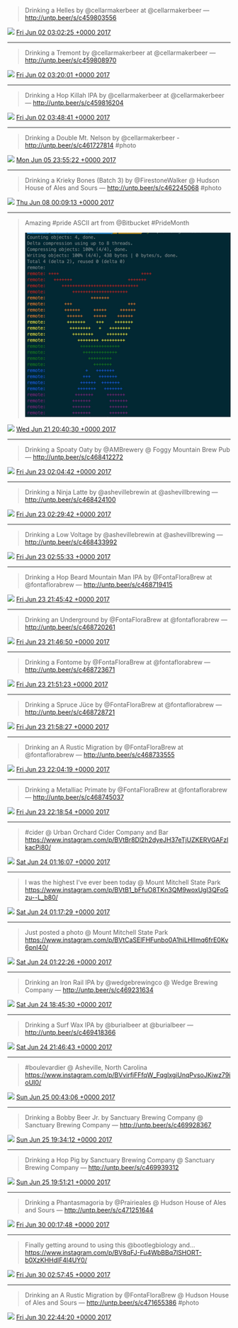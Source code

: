 > Drinking a Helles by @cellarmakerbeer at @cellarmakerbeer — http://untp.beer/s/c459803556

<img src="media/tweet.ico" width="12" /> [Fri Jun 02 03:02:25 +0000 2017](https://twitter.com/nhudson/status/870475661655384064)

----

> Drinking a Tremont by @cellarmakerbeer at @cellarmakerbeer — http://untp.beer/s/c459808970

<img src="media/tweet.ico" width="12" /> [Fri Jun 02 03:20:01 +0000 2017](https://twitter.com/nhudson/status/870480092027379712)

----

> Drinking a Hop Killah IPA by @cellarmakerbeer at @cellarmakerbeer — http://untp.beer/s/c459816204

<img src="media/tweet.ico" width="12" /> [Fri Jun 02 03:48:41 +0000 2017](https://twitter.com/nhudson/status/870487306116976640)

----

> Drinking a Double Mt. Nelson by @cellarmakerbeer - http://untp.beer/s/c461727814 #photo

<img src="media/tweet.ico" width="12" /> [Mon Jun 05 23:55:22 +0000 2017](https://twitter.com/nhudson/status/871878142763433984)

----

> Drinking a Krieky Bones (Batch 3) by @FirestoneWalker @ Hudson House of Ales and Sours — http://untp.beer/s/c462245068 #photo

<img src="media/tweet.ico" width="12" /> [Thu Jun 08 00:09:13 +0000 2017](https://twitter.com/nhudson/status/872606405479596037)

----

> Amazing #pride ASCII art from @Bitbucket #PrideMonth 
> 
> ![](media/877627310450593792-DC31TaLWsAAupto.jpg)

<img src="media/tweet.ico" width="12" /> [Wed Jun 21 20:40:30 +0000 2017](https://twitter.com/nhudson/status/877627310450593792)

----

> Drinking a Spoaty Oaty by @AMBrewery @ Foggy Mountain Brew Pub — http://untp.beer/s/c468412272

<img src="media/tweet.ico" width="12" /> [Fri Jun 23 02:04:42 +0000 2017](https://twitter.com/nhudson/status/878071285456056321)

----

> Drinking a Ninja Latte by @ashevillebrewin at @ashevillbrewing — http://untp.beer/s/c468424100

<img src="media/tweet.ico" width="12" /> [Fri Jun 23 02:29:42 +0000 2017](https://twitter.com/nhudson/status/878077574856835073)

----

> Drinking a Low Voltage by @ashevillebrewin at @ashevillbrewing — http://untp.beer/s/c468433992

<img src="media/tweet.ico" width="12" /> [Fri Jun 23 02:55:33 +0000 2017](https://twitter.com/nhudson/status/878084081992335361)

----

> Drinking a Hop Beard Mountain Man IPA by @FontaFloraBrew at @fontaflorabrew — http://untp.beer/s/c468719415

<img src="media/tweet.ico" width="12" /> [Fri Jun 23 21:45:42 +0000 2017](https://twitter.com/nhudson/status/878368493007101952)

----

> Drinking an Underground by @FontaFloraBrew at @fontaflorabrew — http://untp.beer/s/c468720261

<img src="media/tweet.ico" width="12" /> [Fri Jun 23 21:46:50 +0000 2017](https://twitter.com/nhudson/status/878368779125661696)

----

> Drinking a Fontome by @FontaFloraBrew at @fontaflorabrew — http://untp.beer/s/c468723671

<img src="media/tweet.ico" width="12" /> [Fri Jun 23 21:51:23 +0000 2017](https://twitter.com/nhudson/status/878369921645850624)

----

> Drinking a Spruce Jüce by @FontaFloraBrew at @fontaflorabrew — http://untp.beer/s/c468728721

<img src="media/tweet.ico" width="12" /> [Fri Jun 23 21:58:27 +0000 2017](https://twitter.com/nhudson/status/878371699795738624)

----

> Drinking an A Rustic Migration by @FontaFloraBrew at @fontaflorabrew — http://untp.beer/s/c468733555

<img src="media/tweet.ico" width="12" /> [Fri Jun 23 22:04:19 +0000 2017](https://twitter.com/nhudson/status/878373175410675712)

----

> Drinking a Metalliac Primate by @FontaFloraBrew at @fontaflorabrew — http://untp.beer/s/c468745037

<img src="media/tweet.ico" width="12" /> [Fri Jun 23 22:18:54 +0000 2017](https://twitter.com/nhudson/status/878376847372730368)

----

> #cider @ Urban Orchard Cider Company and Bar https://www.instagram.com/p/BVtBr8Dl2h2dyeJH37eTjUZKERVGAFzlkacPi80/

<img src="media/tweet.ico" width="12" /> [Sat Jun 24 01:16:07 +0000 2017](https://twitter.com/nhudson/status/878421445289947136)

----

> I was the highest I've ever been today @ Mount Mitchell State Park https://www.instagram.com/p/BVtB1_bFfuO8TKn3QM9woxUgl3QFoGzu--L_b80/

<img src="media/tweet.ico" width="12" /> [Sat Jun 24 01:17:29 +0000 2017](https://twitter.com/nhudson/status/878421789986213888)

----

> Just posted a photo @ Mount Mitchell State Park https://www.instagram.com/p/BVtCaSElFHFunbo0A1hiLHIlmq6frE0Kv6pnI40/

<img src="media/tweet.ico" width="12" /> [Sat Jun 24 01:22:26 +0000 2017](https://twitter.com/nhudson/status/878423035027628033)

----

> Drinking an Iron Rail IPA by @wedgebrewingco @ Wedge Brewing Company — http://untp.beer/s/c469231634

<img src="media/tweet.ico" width="12" /> [Sat Jun 24 18:45:30 +0000 2017](https://twitter.com/nhudson/status/878685532930408448)

----

> Drinking a Surf Wax IPA by @burialbeer at @burialbeer — http://untp.beer/s/c469418366

<img src="media/tweet.ico" width="12" /> [Sat Jun 24 21:46:43 +0000 2017](https://twitter.com/nhudson/status/878731136830197760)

----

> #boulevardier @ Asheville, North Carolina https://www.instagram.com/p/BVvirfjFFfqW_FqglxgiUnqPvsoJKiwz79ioUI0/

<img src="media/tweet.ico" width="12" /> [Sun Jun 25 00:43:06 +0000 2017](https://twitter.com/nhudson/status/878775522398011392)

----

> Drinking a Bobby Beer Jr. by Sanctuary Brewing Company @ Sanctuary Brewing Company — http://untp.beer/s/c469928367

<img src="media/tweet.ico" width="12" /> [Sun Jun 25 19:34:12 +0000 2017](https://twitter.com/nhudson/status/879060176233484288)

----

> Drinking a Hop Pig by Sanctuary Brewing Company @ Sanctuary Brewing Company — http://untp.beer/s/c469939312

<img src="media/tweet.ico" width="12" /> [Sun Jun 25 19:51:21 +0000 2017](https://twitter.com/nhudson/status/879064492004569089)

----

> Drinking a Phantasmagoria by @Prairieales @ Hudson House of Ales and Sours — http://untp.beer/s/c471251644

<img src="media/tweet.ico" width="12" /> [Fri Jun 30 00:17:48 +0000 2017](https://twitter.com/nhudson/status/880581097402359808)

----

> Finally getting around to using this @bootlegbiology and… https://www.instagram.com/p/BV8qFJ-Fu4WbBBq7lSHORT-b0XzKHHdlF4l4UY0/

<img src="media/tweet.ico" width="12" /> [Fri Jun 30 02:57:45 +0000 2017](https://twitter.com/nhudson/status/880621347973373952)

----

> Drinking an A Rustic Migration by @FontaFloraBrew @ Hudson House of Ales and Sours — http://untp.beer/s/c471655386 #photo

<img src="media/tweet.ico" width="12" /> [Fri Jun 30 22:44:20 +0000 2017](https://twitter.com/nhudson/status/880919963447570432)